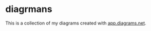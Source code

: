 # diagrmans

This is a collection of my diagrams created with [app.diagrams.net](https://app.diagrams.net/).
